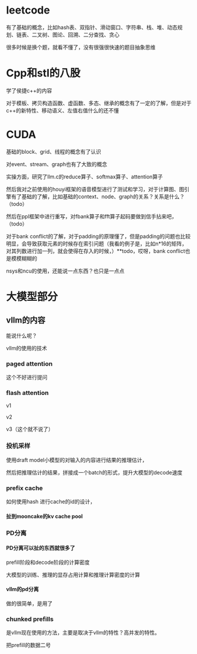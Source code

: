 # leetcode
有了基础的概念，比如hash表、双指针、滑动窗口、字符串、栈、堆、动态规划、链表、二叉树、图论、回溯、二分查找、贪心

很多时候是换个题，就看不懂了，没有很强很快速的题目抽象思维

# Cpp和stl的八股
学了侯捷c++的内容

对于模板、拷贝构造函数、虚函数、多态、继承的概念有了一定的了解，但是对于c++的新特性、移动语义、左值右值什么的还不懂

# CUDA
基础的block、grid、线程的概念有了认识

对event、stream、graph也有了大致的概念

实操方面，研究了llm.c的reduce算子、softmax算子、attention算子

然后我对之前使用的houyi框架的语音模型进行了测试和学习，对于计算图、图引擎有了基础的了解，比如基础的context、node、graph的关系？关系是什么？（todo）

然后在ppl框架中进行重写，对fbank算子和fft算子起码要做到信手拈来吧，（todo）

对于bank conflict的了解，对于padding的原理懂了，但是padding的问题也比较明显，会导致获取元素的时候存在索引问题（我看的例子是，比如n\*16的矩阵，对其列数进行加一列，就会使得在存入的时候，）**todo，哎呀，bank conflict也是模模糊糊的

nsys和ncu的使用，还能说一点东西？也只是一点点
# 大模型部分
## vllm的内容
能说什么呢？

vllm的使用的技术
### paged attention
这个不好进行提问
### flash attention
v1

v2

v3（这个就不说了）
### 投机采样
使用draft model小模型的对输入的内容进行结果的推理估计，

然后把推理估计的结果，拼接成一个batch的形式，提升大模型的decode速度

### prefix cache
如何使用hash 进行cache的id的设计，
#### 扯到mooncake的kv cache pool

### PD分离
#### PD分离可以扯的东西就很多了
prefill阶段和decode阶段的计算密度

大模型的训练、推理的显存占用计算和推理计算密度的计算

#### vllm的pd分离

做的很简单，是用了
### chunked prefills
是vllm现在使用的方法，主要是取决于vllm的特性？高并发的特性。

把prefill的数据二号